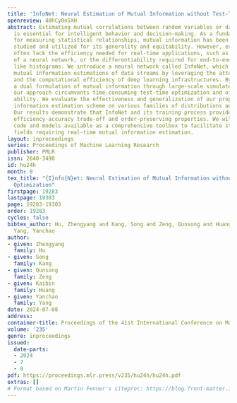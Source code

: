 ```yaml
---
title: 'InfoNet: Neural Estimation of Mutual Information without Test-Time Optimization'
openreview: 40hCy8n5XH
abstract: Estimating mutual correlations between random variables or data streams
  is essential for intelligent behavior and decision-making. As a fundamental quantity
  for measuring statistical relationships, mutual information has been extensively
  studied and utilized for its generality and equitability. However, existing methods
  often lack the efficiency needed for real-time applications, such as test-time optimization
  of a neural network, or the differentiability required for end-to-end learning,
  like histograms. We introduce a neural network called InfoNet, which directly outputs
  mutual information estimations of data streams by leveraging the attention mechanism
  and the computational efficiency of deep learning infrastructures. By maximizing
  a dual formulation of mutual information through large-scale simulated training,
  our approach circumvents time-consuming test-time optimization and offers generalization
  ability. We evaluate the effectiveness and generalization of our proposed mutual
  information estimation scheme on various families of distributions and applications.
  Our results demonstrate that InfoNet and its training process provide a graceful
  efficiency-accuracy trade-off and order-preserving properties. We will make the
  code and models available as a comprehensive toolbox to facilitate studies in different
  fields requiring real-time mutual information estimation.
layout: inproceedings
series: Proceedings of Machine Learning Research
publisher: PMLR
issn: 2640-3498
id: hu24h
month: 0
tex_title: "{I}nfo{N}et: Neural Estimation of Mutual Information without Test-Time
  Optimization"
firstpage: 19283
lastpage: 19303
page: 19283-19303
order: 19283
cycles: false
bibtex_author: Hu, Zhengyang and Kang, Song and Zeng, Qunsong and Huang, Kaibin and
  Yang, Yanchao
author:
- given: Zhengyang
  family: Hu
- given: Song
  family: Kang
- given: Qunsong
  family: Zeng
- given: Kaibin
  family: Huang
- given: Yanchao
  family: Yang
date: 2024-07-08
address:
container-title: Proceedings of the 41st International Conference on Machine Learning
volume: '235'
genre: inproceedings
issued:
  date-parts:
  - 2024
  - 7
  - 8
pdf: https://proceedings.mlr.press/v235/hu24h/hu24h.pdf
extras: []
# Format based on Martin Fenner's citeproc: https://blog.front-matter.io/posts/citeproc-yaml-for-bibliographies/
---
```

